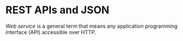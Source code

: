# REST APIs and JSON

*Web service* is a general term that means any application programming interface (API) accessible over HTTP.